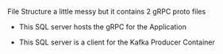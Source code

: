 File Structure a little messy but it contains 2 gRPC proto files

- This SQL server hosts the gRPC for the Application

- This SQL server is a client for the Kafka Producer Container
